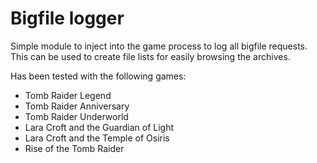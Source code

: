 # Bigfile logger

Simple module to inject into the game process to log all bigfile requests. This can be used to create file lists for easily browsing the archives.

Has been tested with the following games:
- Tomb Raider Legend
- Tomb Raider Anniversary
- Tomb Raider Underworld
- Lara Croft and the Guardian of Light
- Lara Croft and the Temple of Osiris
- Rise of the Tomb Raider
